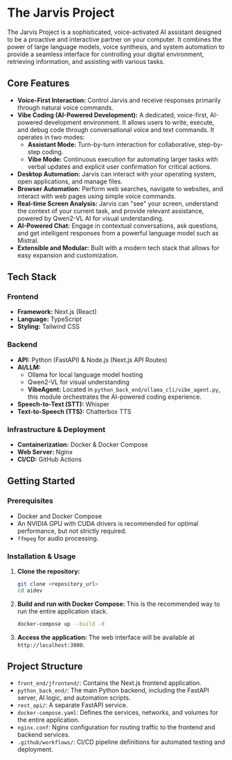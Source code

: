 # The Jarvis Project

The Jarvis Project is a sophisticated, voice-activated AI assistant designed to be a proactive and interactive partner on your computer. It combines the power of large language models, voice synthesis, and system automation to provide a seamless interface for controlling your digital environment, retrieving information, and assisting with various tasks.

## Core Features

- **Voice-First Interaction:** Control Jarvis and receive responses primarily through natural voice commands.
- **Vibe Coding (AI-Powered Development):** A dedicated, voice-first, AI-powered development environment. It allows users to write, execute, and debug code through conversational voice and text commands. It operates in two modes:
    - **Assistant Mode:** Turn-by-turn interaction for collaborative, step-by-step coding.
    - **Vibe Mode:** Continuous execution for automating larger tasks with verbal updates and explicit user confirmation for critical actions.
- **Desktop Automation:** Jarvis can interact with your operating system, open applications, and manage files.
- **Browser Automation:** Perform web searches, navigate to websites, and interact with web pages using simple voice commands.
- **Real-time Screen Analysis:** Jarvis can "see" your screen, understand the context of your current task, and provide relevant assistance, powered by Qwen2-VL AI for visual understanding.
- **AI-Powered Chat:** Engage in contextual conversations, ask questions, and get intelligent responses from a powerful language model such  as Mistral.
- **Extensible and Modular:** Built with a modern tech stack that allows for easy expansion and customization.

## Tech Stack

### Frontend
- **Framework:** Next.js (React)
- **Language:** TypeScript
- **Styling:** Tailwind CSS

### Backend
- **API:** Python (FastAPI) & Node.js (Next.js API Routes)
- **AI/LLM:** 
  - Ollama for local language model hosting
  - Qwen2-VL for visual understanding
  - **VibeAgent:** Located in `python_back_end/ollama_cli/vibe_agent.py`, this module orchestrates the AI-powered coding experience.
- **Speech-to-Text (STT):** Whisper
- **Text-to-Speech (TTS):** Chatterbox TTS

### Infrastructure & Deployment
- **Containerization:** Docker & Docker Compose
- **Web Server:** Nginx
- **CI/CD:** GitHub Actions

## Getting Started

### Prerequisites

- Docker and Docker Compose
- An NVIDIA GPU with CUDA drivers is recommended for optimal performance, but not strictly required.
- `ffmpeg` for audio processing.

### Installation & Usage

1.  **Clone the repository:**
    ```bash
    git clone <repository_url>
    cd aidev
    ```

2.  **Build and run with Docker Compose:**
    This is the recommended way to run the entire application stack.
    ```bash
    docker-compose up --build -d
    ```

3.  **Access the application:**
    The web interface will be available at `http://localhost:3000`.

## Project Structure

- `front_end/jfrontend/`: Contains the Next.js frontend application.
- `python_back_end/`: The main Python backend, including the FastAPI server, AI logic, and automation scripts.
- `rest_api/`: A separate FastAPI service.
- `docker-compose.yaml`: Defines the services, networks, and volumes for the entire application.
- `nginx.conf`: Nginx configuration for routing traffic to the frontend and backend services.
- `.github/workflows/`: CI/CD pipeline definitions for automated testing and deployment.
